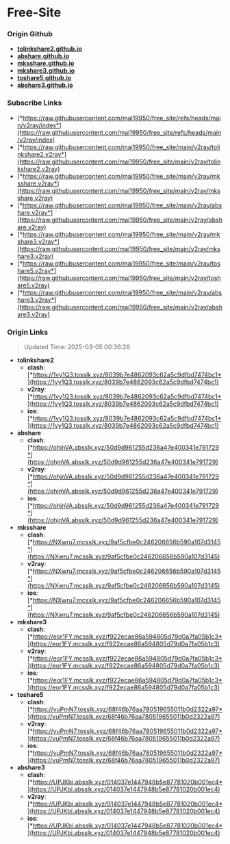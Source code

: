 # Free-Site

### Origin Github

- [**tolinkshare2.github.io**](https://github.com/tolinkshare2/tolinkshare2.github.io)
- [**abshare.github.io**](https://github.com/abshare/abshare.github.io)
- [**mksshare.github.io**](https://github.com/mksshare/mksshare.github.io)
- [**mkshare3.github.io**](https://github.com/mkshare3/mkshare3.github.io)
- [**toshare5.github.io**](https://github.com/toshare5/toshare5.github.io)
- [**abshare3.github.io**](https://github.com/abshare3/abshare3.github.io)

### Subscribe Links

- [*https://raw.githubusercontent.com/mai19950/free_site/refs/heads/main/v2ray/index*](https://raw.githubusercontent.com/mai19950/free_site/refs/heads/main/v2ray/index)
- [*https://raw.githubusercontent.com/mai19950/free_site/main/v2ray/tolinkshare2.v2ray*](https://raw.githubusercontent.com/mai19950/free_site/main/v2ray/tolinkshare2.v2ray)
- [*https://raw.githubusercontent.com/mai19950/free_site/main/v2ray/mksshare.v2ray*](https://raw.githubusercontent.com/mai19950/free_site/main/v2ray/mksshare.v2ray)
- [*https://raw.githubusercontent.com/mai19950/free_site/main/v2ray/abshare.v2ray*](https://raw.githubusercontent.com/mai19950/free_site/main/v2ray/abshare.v2ray)
- [*https://raw.githubusercontent.com/mai19950/free_site/main/v2ray/mkshare3.v2ray*](https://raw.githubusercontent.com/mai19950/free_site/main/v2ray/mkshare3.v2ray)
- [*https://raw.githubusercontent.com/mai19950/free_site/main/v2ray/toshare5.v2ray*](https://raw.githubusercontent.com/mai19950/free_site/main/v2ray/toshare5.v2ray)
- [*https://raw.githubusercontent.com/mai19950/free_site/main/v2ray/abshare3.v2ray*](https://raw.githubusercontent.com/mai19950/free_site/main/v2ray/abshare3.v2ray)

### Origin Links

> Updated Time: 2025-03-05 00:36:26

- **tolinkshare2**
  - **clash**: [*https://1vy1Q3.tosslk.xyz/8039b7e4862093c62a5c9dfbd7474bc1*](https://1vy1Q3.tosslk.xyz/8039b7e4862093c62a5c9dfbd7474bc1)
  - **v2ray**: [*https://1vy1Q3.tosslk.xyz/8039b7e4862093c62a5c9dfbd7474bc1*](https://1vy1Q3.tosslk.xyz/8039b7e4862093c62a5c9dfbd7474bc1)
  - **ios**: [*https://1vy1Q3.tosslk.xyz/8039b7e4862093c62a5c9dfbd7474bc1*](https://1vy1Q3.tosslk.xyz/8039b7e4862093c62a5c9dfbd7474bc1)
- **abshare**
  - **clash**: [*https://ohjnVA.absslk.xyz/50d9d961255d236a47e400341e791729*](https://ohjnVA.absslk.xyz/50d9d961255d236a47e400341e791729)
  - **v2ray**: [*https://ohjnVA.absslk.xyz/50d9d961255d236a47e400341e791729*](https://ohjnVA.absslk.xyz/50d9d961255d236a47e400341e791729)
  - **ios**: [*https://ohjnVA.absslk.xyz/50d9d961255d236a47e400341e791729*](https://ohjnVA.absslk.xyz/50d9d961255d236a47e400341e791729)
- **mksshare**
  - **clash**: [*https://NXwru7.mcsslk.xyz/9af5cfbe0c246206656b590a107d3145*](https://NXwru7.mcsslk.xyz/9af5cfbe0c246206656b590a107d3145)
  - **v2ray**: [*https://NXwru7.mcsslk.xyz/9af5cfbe0c246206656b590a107d3145*](https://NXwru7.mcsslk.xyz/9af5cfbe0c246206656b590a107d3145)
  - **ios**: [*https://NXwru7.mcsslk.xyz/9af5cfbe0c246206656b590a107d3145*](https://NXwru7.mcsslk.xyz/9af5cfbe0c246206656b590a107d3145)
- **mkshare3**
  - **clash**: [*https://eor1FY.mcsslk.xyz/f922ecae86a594805d79d0a7fa05b1c3*](https://eor1FY.mcsslk.xyz/f922ecae86a594805d79d0a7fa05b1c3)
  - **v2ray**: [*https://eor1FY.mcsslk.xyz/f922ecae86a594805d79d0a7fa05b1c3*](https://eor1FY.mcsslk.xyz/f922ecae86a594805d79d0a7fa05b1c3)
  - **ios**: [*https://eor1FY.mcsslk.xyz/f922ecae86a594805d79d0a7fa05b1c3*](https://eor1FY.mcsslk.xyz/f922ecae86a594805d79d0a7fa05b1c3)
- **toshare5**
  - **clash**: [*https://vuPmN7.tosslk.xyz/68f46b76aa780519655011b0d2322a97*](https://vuPmN7.tosslk.xyz/68f46b76aa780519655011b0d2322a97)
  - **v2ray**: [*https://vuPmN7.tosslk.xyz/68f46b76aa780519655011b0d2322a97*](https://vuPmN7.tosslk.xyz/68f46b76aa780519655011b0d2322a97)
  - **ios**: [*https://vuPmN7.tosslk.xyz/68f46b76aa780519655011b0d2322a97*](https://vuPmN7.tosslk.xyz/68f46b76aa780519655011b0d2322a97)
- **abshare3**
  - **clash**: [*https://UPJKbi.absslk.xyz/014037e1447948b5e87781020b001ec4*](https://UPJKbi.absslk.xyz/014037e1447948b5e87781020b001ec4)
  - **v2ray**: [*https://UPJKbi.absslk.xyz/014037e1447948b5e87781020b001ec4*](https://UPJKbi.absslk.xyz/014037e1447948b5e87781020b001ec4)
  - **ios**: [*https://UPJKbi.absslk.xyz/014037e1447948b5e87781020b001ec4*](https://UPJKbi.absslk.xyz/014037e1447948b5e87781020b001ec4)
